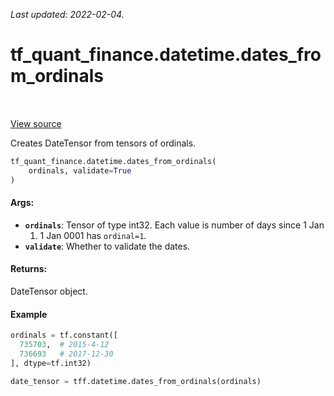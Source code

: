 <!--
This file is generated by a tool. Do not edit directly.
For open-source contributions the docs will be updated automatically.
-->

*Last updated: 2022-02-04.*

<div itemscope itemtype="http://developers.google.com/ReferenceObject">
<meta itemprop="name" content="tf_quant_finance.datetime.dates_from_ordinals" />
<meta itemprop="path" content="Stable" />
</div>

# tf_quant_finance.datetime.dates_from_ordinals

<!-- Insert buttons and diff -->

<table class="tfo-notebook-buttons tfo-api" align="left">
</table>

<a target="_blank" href="https://github.com/google/tf-quant-finance/blob/master/tf_quant_finance/datetime/date_tensor.py">View source</a>



Creates DateTensor from tensors of ordinals.

```python
tf_quant_finance.datetime.dates_from_ordinals(
    ordinals, validate=True
)
```



<!-- Placeholder for "Used in" -->


#### Args:


* <b>`ordinals`</b>: Tensor of type int32. Each value is number of days since 1 Jan
  0001. 1 Jan 0001 has `ordinal=1`.
* <b>`validate`</b>: Whether to validate the dates.


#### Returns:

DateTensor object.


#### Example

```python
ordinals = tf.constant([
  735703,  # 2015-4-12
  736693   # 2017-12-30
], dtype=tf.int32)

date_tensor = tff.datetime.dates_from_ordinals(ordinals)
```